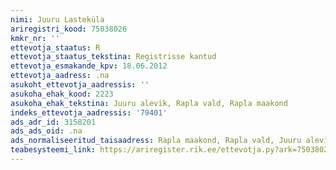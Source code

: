 ```yaml
---
nimi: Juuru Lasteküla
ariregistri_kood: 75038026
kmkr_nr: ''
ettevotja_staatus: R
ettevotja_staatus_tekstina: Registrisse kantud
ettevotja_esmakande_kpv: 18.06.2012
ettevotja_aadress: .na
asukoht_ettevotja_aadressis: ''
asukoha_ehak_kood: 2223
asukoha_ehak_tekstina: Juuru alevik, Rapla vald, Rapla maakond
indeks_ettevotja_aadressis: '79401'
ads_adr_id: 3158201
ads_ads_oid: .na
ads_normaliseeritud_taisaadress: Rapla maakond, Rapla vald, Juuru alevik
teabesysteemi_link: https://ariregister.rik.ee/ettevotja.py?ark=75038026&ref=rekvisiidid
---
```


